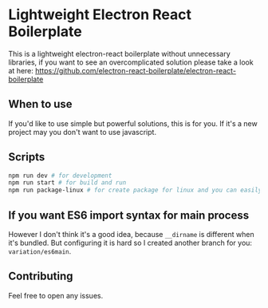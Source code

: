 # Lightweight Electron React Boilerplate

This is a lightweight electron-react boilerplate without unnecessary libraries, if you want to see an overcomplicated solution please take a look at here: https://github.com/electron-react-boilerplate/electron-react-boilerplate

## When to use

If you'd like to use simple but powerful solutions, this is for you. If it's a new project may you don't want to use javascript.

## Scripts

```bash
npm run dev # for development
npm run start # for build and run
npm run package-linux # for create package for linux and you can easily add platforms
```

## If you want ES6 import syntax for main process 
However I don't think it's a good idea, because `__dirname` is different when it's bundled. But configuring it is hard so I created another branch for you: `variation/es6main`.

## Contributing
Feel free to open any issues.
